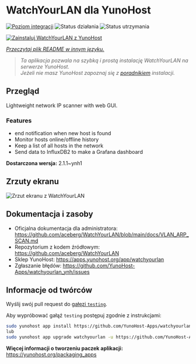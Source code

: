 <!--
To README zostało automatycznie wygenerowane przez <https://github.com/YunoHost/apps/tree/master/tools/readme_generator>
Nie powinno być ono edytowane ręcznie.
-->

# WatchYourLAN dla YunoHost

[![Poziom integracji](https://apps.yunohost.org/badge/integration/watchyourlan)](https://ci-apps.yunohost.org/ci/apps/watchyourlan/)
![Status działania](https://apps.yunohost.org/badge/state/watchyourlan)
![Status utrzymania](https://apps.yunohost.org/badge/maintained/watchyourlan)

[![Zainstaluj WatchYourLAN z YunoHost](https://install-app.yunohost.org/install-with-yunohost.svg)](https://install-app.yunohost.org/?app=watchyourlan)

*[Przeczytaj plik README w innym języku.](./ALL_README.md)*

> *Ta aplikacja pozwala na szybką i prostą instalację WatchYourLAN na serwerze YunoHost.*  
> *Jeżeli nie masz YunoHost zapoznaj się z [poradnikiem](https://yunohost.org/install) instalacji.*

## Przegląd

Lightweight network IP scanner with web GUI.

### Features

- end notification when new host is found
- Monitor hosts online/offline history
- Keep a list of all hosts in the network
- Send data to InfluxDB2 to make a Grafana dashboard


**Dostarczona wersja:** 2.1.1~ynh1

## Zrzuty ekranu

![Zrzut ekranu z WatchYourLAN](./doc/screenshots/Screenshot.png)

## Dokumentacja i zasoby

- Oficjalna dokumentacja dla administratora: <https://github.com/aceberg/WatchYourLAN/blob/main/docs/VLAN_ARP_SCAN.md>
- Repozytorium z kodem źródłowym: <https://github.com/aceberg/WatchYourLAN>
- Sklep YunoHost: <https://apps.yunohost.org/app/watchyourlan>
- Zgłaszanie błędów: <https://github.com/YunoHost-Apps/watchyourlan_ynh/issues>

## Informacje od twórców

Wyślij swój pull request do [gałęzi `testing`](https://github.com/YunoHost-Apps/watchyourlan_ynh/tree/testing).

Aby wypróbować gałąź `testing` postępuj zgodnie z instrukcjami:

```bash
sudo yunohost app install https://github.com/YunoHost-Apps/watchyourlan_ynh/tree/testing --debug
lub
sudo yunohost app upgrade watchyourlan -u https://github.com/YunoHost-Apps/watchyourlan_ynh/tree/testing --debug
```

**Więcej informacji o tworzeniu paczek aplikacji:** <https://yunohost.org/packaging_apps>
